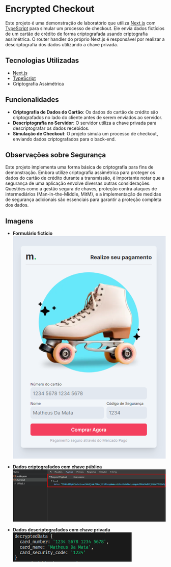 # Encrypted Checkout

Este projeto é uma demonstração de laboratório que utiliza [Next.js](https://nextjs.org/) com [TypeScript](https://www.typescriptlang.org/) para simular um processo de checkout. Ele envia dados fictícios de um cartão de crédito de forma criptografada usando criptografia assimétrica. O router handler do próprio Next.js é responsável por realizar a descriptografia dos dados utilizando a chave privada.

## Tecnologias Utilizadas

- [Next.js](https://nextjs.org/)
- [TypeScript](https://www.typescriptlang.org/)
- Criptografia Assimétrica

## Funcionalidades

- **Criptografia de Dados do Cartão**: Os dados do cartão de crédito são criptografados no lado do cliente antes de serem enviados ao servidor.
- **Descriptografia no Servidor**: O servidor utiliza a chave privada para descriptografar os dados recebidos.
- **Simulação de Checkout**: O projeto simula um processo de checkout, enviando dados criptografados para o back-end.

## Observações sobre Segurança

Este projeto implementa uma forma básica de criptografia para fins de demonstração. Embora utilize criptografia assimétrica para proteger os dados do cartão de crédito durante a transmissão, é importante notar que a segurança de uma aplicação envolve diversas outras considerações. Questões como a gestão segura de chaves, proteção contra ataques de intermediários (Man-in-the-Middle, MitM), e a implementação de medidas de segurança adicionais são essenciais para garantir a proteção completa dos dados.

## Imagens

- **Formulário fictício**
![Formulário fictício](public/images/form.png)

- **Dados criptografados com chave pública**
![Formulário fictício](public/images/encrypted-data.png)

- **Dados descriptografados com chave privada**
![Formulário fictício](public/images/decrypted-data.png)
